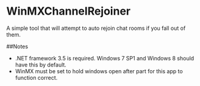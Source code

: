 WinMXChannelRejoiner
=================

A simple tool that will attempt to auto rejoin chat rooms if you fall out of them.

##Notes

* .NET framework 3.5 is required. Windows 7 SP1 and Windows 8 should have this by default.
* WinMX must be set to hold windows open after part for this app to function correct.